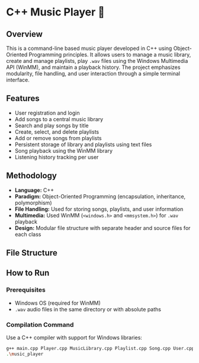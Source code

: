 # C++ Music Player 🎵

## Overview

This is a command-line based music player developed in C++ using Object-Oriented Programming principles. It allows users to manage a music library, create and manage playlists, play `.wav` files using the Windows Multimedia API (WinMM), and maintain a playback history. The project emphasizes modularity, file handling, and user interaction through a simple terminal interface.

## Features

- User registration and login
- Add songs to a central music library
- Search and play songs by title
- Create, select, and delete playlists
- Add or remove songs from playlists
- Persistent storage of library and playlists using text files
- Song playback using the WinMM library
- Listening history tracking per user

## Methodology

- **Language:** C++
- **Paradigm:** Object-Oriented Programming (encapsulation, inheritance, polymorphism)
- **File Handling:** Used for storing songs, playlists, and user information
- **Multimedia:** Used WinMM (`<windows.h>` and `<mmsystem.h>`) for `.wav` playback
- **Design:** Modular file structure with separate header and source files for each class

## File Structure

## How to Run

### Prerequisites

- Windows OS (required for WinMM)
- `.wav` audio files in the same directory or with absolute paths

### Compilation Command

Use a C++ compiler with support for Windows libraries:

```bash
g++ main.cpp Player.cpp MusicLibrary.cpp Playlist.cpp Song.cpp User.cpp -o music_player -lwinmm
.\music_player

